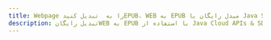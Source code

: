 ---title: Webpage را به  تبدیل کنیدEPUB، WEB به EPUB مبدل رایگان یا Java SDKdescription: تبدیل رایگانWEB به EPUB با استفاده از Java Cloud APIs & SDK همچنین اسناد PDF را در Cloud ایجاد، ویرایش و رندر کنید.---